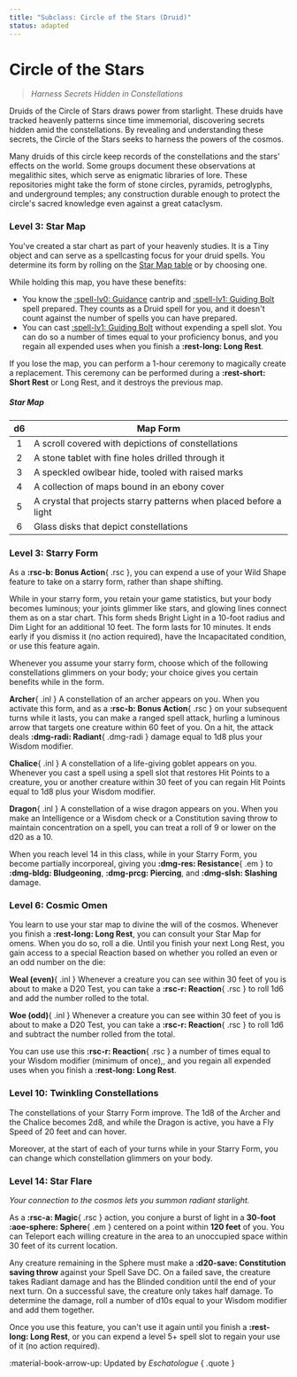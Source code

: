 ```yaml
---
title: "Subclass: Circle of the Stars (Druid)"
status: adapted
---
```


<p style="display:none">
Harness Secrets Hidden in Constellations
</p>

# Circle of the Stars

> *Harness Secrets Hidden in Constellations*

Druids of the Circle of Stars draws power from starlight. These druids have tracked heavenly patterns since time immemorial, discovering secrets hidden amid the constellations. By revealing and understanding these secrets, the Circle of the Stars seeks to harness the powers of the cosmos.

Many druids of this circle keep records of the constellations and the stars' effects on the world. Some groups document these observations at megalithic sites, which serve as enigmatic libraries of lore. These repositories might take the form of stone circles, pyramids, petroglyphs, and underground temples; any construction durable enough to protect the circle's sacred knowledge even against a great cataclysm.

### Level 3: Star Map

You've created a star chart as part of your heavenly studies. It is a Tiny object and can serve as a spellcasting focus for your druid spells. You determine its form by rolling on the [Star Map table] or by choosing one.

[Star Map table]: #star-map

While holding this map, you have these benefits:

- You know the [:spell-lv0: Guidance] cantrip and [:spell-lv1: Guiding Bolt] spell prepared. They counts as a Druid spell for you, and it doesn't count against the number of spells you can have prepared.
- You can cast [:spell-lv1: Guiding Bolt] without expending a spell slot. You can do so a number of times equal to your proficiency bonus, and you regain all expended uses when you finish a **:rest-long: Long Rest**.

[:spell-lv0: Guidance]: ../../spells/description/core/cantrip.md#guidance
[:spell-lv1: Guiding Bolt]: ../../spells/description/core/level-1.md#guiding-bolt
  
If you lose the map, you can perform a 1-hour ceremony to magically create a replacement. This ceremony can be performed during a **:rest-short: Short Rest** or Long Rest, and it destroys the previous map.

##### Star Map 

| d6 | Map Form |
|:-:|---|
| 1 | A scroll covered with depictions of constellations |
| 2 | A stone tablet with fine holes drilled through it |
| 3 | A speckled owlbear hide, tooled with raised marks |
| 4 | A collection of maps bound in an ebony cover |
| 5 | A crystal that projects starry patterns when placed before a light |
| 6 | Glass disks that depict constellations |

### Level 3: Starry Form

As a **:rsc-b: Bonus Action**{ .rsc }, you can expend a use of your Wild Shape feature to take on a starry form, rather than shape shifting.

While in your starry form, you retain your game statistics, but your body becomes luminous; your joints glimmer like stars, and glowing lines connect them as on a star chart. This form sheds Bright Light in a 10-foot radius and Dim Light for an additional 10 feet. The form lasts for 10 minutes. It ends early if you dismiss it (no action required), have the Incapacitated condition, or use this feature again.

Whenever you assume your starry form, choose which of the following constellations glimmers on your body; your choice gives you certain benefits while in the form.

**Archer**{ .inl } A constellation of an archer appears on you. When you activate this form, and as a **:rsc-b: Bonus Action**{ .rsc } on your subsequent turns while it lasts, you can make a ranged spell attack, hurling a luminous arrow that targets one creature within 60 feet of you. On a hit, the attack deals **:dmg-radi: Radiant**{ .dmg-radi } damage equal to 1d8 plus your Wisdom modifier.

**Chalice**{ .inl } A constellation of a life-giving goblet appears on you. Whenever you cast a spell using a spell slot that restores Hit Points to a creature, you or another creature within 30 feet of you can regain Hit Points equal to 1d8 plus your Wisdom modifier.

**Dragon**{ .inl } A constellation of a wise dragon appears on you. When you make an Intelligence or a Wisdom check or a Constitution saving throw to maintain concentration on a spell, you can treat a roll of 9 or lower on the d20 as a 10.

When you reach level 14 in this class, while in your Starry Form, you become partially incorporeal, giving you **:dmg-res: Resistance**{ .em } to **:dmg-bldg: Bludgeoning**, **:dmg-prcg: Piercing**, and **:dmg-slsh: Slashing** damage.

### Level 6: Cosmic Omen

You learn to use your star map to divine the will of the cosmos. Whenever you finish a **:rest-long: Long Rest**, you can consult your Star Map for omens. When you do so, roll a die. Until you finish your next Long Rest, you gain access to a special Reaction based on whether you rolled an even or an odd number on the die:

**Weal (even)**{ .inl } Whenever a creature you can see within 30 feet of you is about to make a D20 Test, you can take a **:rsc-r: Reaction**{ .rsc } to roll 1d6 and add the number rolled to the total.

**Woe (odd)**{ .inl } Whenever a creature you can see within 30 feet of you is about to make a D20 Test, you can take a **:rsc-r: Reaction**{ .rsc } to roll 1d6 and subtract the number rolled from the total.

You can use use this **:rsc-r: Reaction**{ .rsc } a number of times equal to your Wisdom modifier (minimum of once),, and you regain all expended uses when you finish a **:rest-long: Long Rest**.

### Level 10: Twinkling Constellations

The constellations of your Starry Form improve. The 1d8 of the Archer and the Chalice becomes 2d8, and while the Dragon is active, you have a Fly Speed of 20 feet and can hover.

Moreover, at the start of each of your turns while in your Starry Form, you can change which constellation glimmers on your body.

### Level 14: Star Flare

*Your connection to the cosmos lets you summon radiant starlight.*

As a **:rsc-a: Magic**{ .rsc } action, you conjure a burst of light in a **30-foot :aoe-sphere: Sphere**{ .em } centered on a point within **120 feet** of you. You can Teleport each willing creature in the area to an unoccupied space within 30 feet of its current location.

Any creature remaining in the Sphere must make a **:d20-save: Constitution saving throw** against your Spell Save DC. On a failed save, the creature takes Radiant damage and has the Blinded condition until the end of your next turn. On a successful save, the creature only takes half damage. To determine the damage, roll a number of d10s equal to your Wisdom modifier and add them together.

Once you use this feature, you can't use it again until you finish a **:rest-long: Long Rest**, or you can expend a level 5+ spell slot to regain your use of it (no action required).

:material-book-arrow-up: Updated by *Eschatologue*
{ .quote }